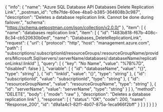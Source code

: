 {
  "info": {
    "name": "Azure SQL Database API Databases Delete Replication Link",
    "_postman_id": "cffe7fde-60ee-4ba0-b385-364608b3c987",
    "description": "Deletes a database replication link. Cannot be done during failover.",
    "schema": "https://schema.getpostman.com/json/collection/v2.0.0/"
  },
  "item": [
    {
      "name": "databases replication link",
      "item": [
        {
          "id": "1483b818-f67b-408c-8c34-cb520630b0ed",
          "name": "Databases_DeleteReplicationLink",
          "request": {
            "url": {
              "protocol": "http",
              "host": "management.azure.com",
              "path": [
                "subscriptions/:subscriptionId/resourceGroups/:resourceGroupName/providers/Microsoft.Sql/servers/:serverName/databases/:databaseName/replicationLinks/:linkId"
              ],
              "query": [
                {
                  "key": "No Name",
                  "value": "%7B%7D",
                  "disabled": false
                }
              ],
              "variable": [
                {
                  "id": "databaseName",
                  "value": "{}",
                  "type": "string"
                },
                {
                  "id": "linkId",
                  "value": "{}",
                  "type": "string"
                },
                {
                  "id": "subscriptionId",
                  "value": "subscriptionId",
                  "type": "string"
                },
                {
                  "id": "resourceGroupName",
                  "value": "resourceGroupName",
                  "type": "string"
                },
                {
                  "id": "serverName",
                  "value": "serverName",
                  "type": "string"
                }
              ]
            },
            "method": "DELETE",
            "body": {
              "mode": "raw"
            },
            "description": "Deletes a database replication link"
          },
          "response": [
            {
              "status": "OK",
              "code": 200,
              "name": "Response_200",
              "id": "d9a1a4c1-82f1-4b07-875a-1eca966f2bff"
            }
          ]
        }
      ]
    }
  ]
}